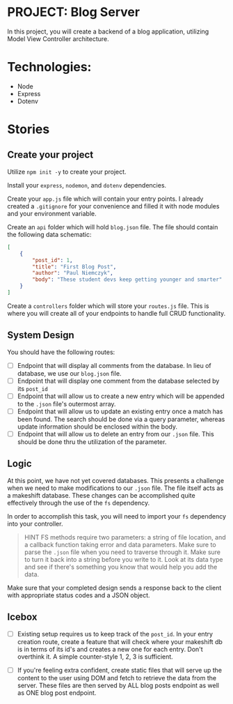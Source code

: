 # PROJECT: Blog Server

In this project, you will create a backend of a blog application, utilizing Model View Controller architecture.

# Technologies:

* Node
* Express
* Dotenv

# Stories

## Create your project

Utilize `npm init -y` to create your project.

Install your `express`, `nodemon`, and `dotenv` dependencies.

Create your `app.js` file which will contain your entry points. I already created a `.gitignore` for your convenience and filled it with node modules and your environment variable.

Create an `api` folder which will hold `blog.json` file. The file should contain the following data schematic:

```json
[
    {
        "post_id": 1,
        "title": "First Blog Post",
        "author": "Paul Niemczyk",
        "body": "These student devs keep getting younger and smarter"
    }
]
```
Create a `controllers` folder which will store your `routes.js` file. This is where you will create all of your endpoints to handle full CRUD functionality.

## System Design

You should have the following routes:

- [ ] Endpoint that will display all comments from the database. In lieu of database, we use our `blog.json` file.
- [ ] Endpoint that will display one comment from the database selected by its `post_id`
- [ ] Endpoint that will allow us to create a new entry which will be appended to the `.json` file's outermost array.
- [ ] Endpoint that will allow us to update an existing entry once a match has been found. The search should be done via a query parameter, whereas update information should be enclosed within the body.
- [ ] Endpoint that will allow us to delete an entry from our `.json` file. This should be done thru the utilization of the parameter.

## Logic

At this point, we have not yet covered databases. This presents a challenge when we need to make modifications to our `.json` file. The file itself acts as a makeshift database. These changes can be accomplished quite effectively through the use of the `fs` dependency. 

In order to accomplish this task, you will need to import your `fs` dependency into your controller.

> HINT
> FS methods require two parameters: a string of file location, and a callback function taking error and data parameters.
> Make sure to parse the `.json` file when you need to traverse through it.
> Make sure to turn it back into a string before you write to it.
> Look at its data type and see if there's something you know that would help you add the data.

Make sure that your completed design sends a response back to the client with appropriate status codes and a JSON object.

## Icebox

- [ ] Existing setup requires us to keep track of the `post_id`. In your entry creation route, create a feature that will check where your makeshift db is in terms of its id's and creates a new one for each entry. Don't overthink it. A simple counter-style 1, 2, 3 is sufficient.

- [ ] If you're feeling extra confident, create static files that will serve up the content to the user using DOM and fetch to retrieve the data from the server. These files are then served by ALL blog posts endpoint as well as ONE blog post endpoint.